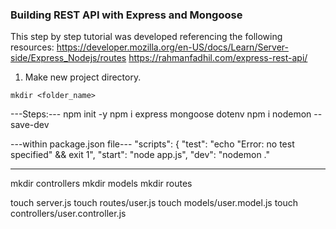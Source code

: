 ### Building REST API with Express and Mongoose
This step by step tutorial was developed referencing the following resources:
https://developer.mozilla.org/en-US/docs/Learn/Server-side/Express_Nodejs/routes
https://rahmanfadhil.com/express-rest-api/

1. Make new project directory.
```
mkdir <folder_name>
```



---Steps:---
npm init -y
npm i express mongoose dotenv
npm i nodemon --save-dev


---within package.json file---
  "scripts": {
    "test": "echo \"Error: no test specified\" && exit 1",
    "start": "node app.js",
    "dev": "nodemon ."

-----
mkdir controllers
mkdir models
mkdir routes

touch server.js
touch routes/user.js
touch models/user.model.js
touch controllers/user.controller.js

